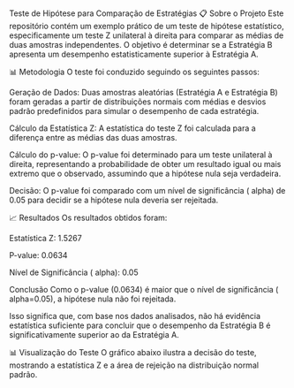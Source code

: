 Teste de Hipótese para Comparação de Estratégias
📋 Sobre o Projeto
Este repositório contém um exemplo prático de um teste de hipótese estatístico, especificamente um teste Z unilateral à direita para comparar as médias de duas amostras independentes. O objetivo é determinar se a Estratégia B apresenta um desempenho estatisticamente superior à Estratégia A.

📊 Metodologia
O teste foi conduzido seguindo os seguintes passos:

Geração de Dados: Duas amostras aleatórias (Estratégia A e Estratégia B) foram geradas a partir de distribuições normais com médias e desvios padrão predefinidos para simular o desempenho de cada estratégia.

Cálculo da Estatística Z: A estatística do teste Z foi calculada para a diferença entre as médias das duas amostras.

Cálculo do p-value: O p-value foi determinado para um teste unilateral à direita, representando a probabilidade de obter um resultado igual ou mais extremo que o observado, assumindo que a hipótese nula seja verdadeira.

Decisão: O p-value foi comparado com um nível de significância (
alpha) de 0.05 para decidir se a hipótese nula deveria ser rejeitada.

📈 Resultados
Os resultados obtidos foram:

Estatística Z: 1.5267

P-value: 0.0634

Nível de Significância (
alpha): 0.05

Conclusão
Como o p-value (0.0634) é maior que o nível de significância (
alpha=0.05), a hipótese nula não foi rejeitada.

Isso significa que, com base nos dados analisados, não há evidência estatística suficiente para concluir que o desempenho da Estratégia B é significativamente superior ao da Estratégia A.

📊 Visualização do Teste
O gráfico abaixo ilustra a decisão do teste, mostrando a estatística Z e a área de rejeição na distribuição normal padrão.
